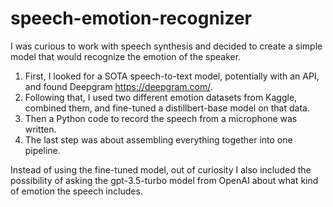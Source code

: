 # speech-emotion-recognizer

I was curious to work with speech synthesis and decided to create a simple model that would recognize the emotion of the speaker.

1. First, I looked for a SOTA speech-to-text model, potentially with an API, and found Deepgram  https://deepgram.com/.
2. Following that, I used two different emotion datasets from Kaggle, combined them, and fine-tuned a distillbert-base model on that data.
3. Then a Python code to record the speech from a microphone was written.
4. The last step was about assembling everything together into one pipeline. 

Instead of using the fine-tuned model, out of curiosity 
I also included the possibility of asking the gpt-3.5-turbo model from OpenAI about what kind of emotion the speech includes. 
